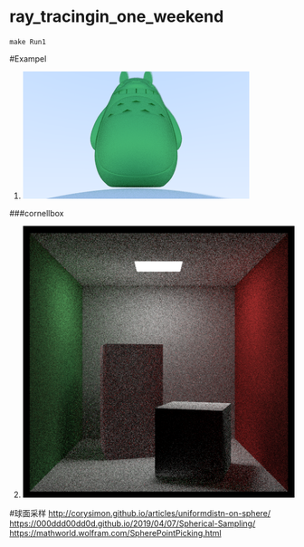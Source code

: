 # ray_tracingin_one_weekend
    make Run1

#Exampel
1. ![](./img/image.png)


###cornellbox


2. ![](./img/image_cornellbox.png)

#球面采样
http://corysimon.github.io/articles/uniformdistn-on-sphere/
https://000ddd00dd0d.github.io/2019/04/07/Spherical-Sampling/
https://mathworld.wolfram.com/SpherePointPicking.html